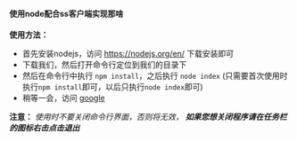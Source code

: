 #### 使用node配合ss客户端实现那啥

**使用方法：**
* 首先安装nodejs，访问 https://nodejs.org/en/ 下载安装即可
* 下载我们，然后打开命令行定位到我们的目录下
* 然后在命令行中执行 `npm install`，之后执行 `node index`
(只需要首次使用时执行`npm install`即可，以后只执行`node index`即可)
* 稍等一会，访问 [google](https://www.google.com/ "戳我")

**注意：** *使用时不要关闭命令行界面，否则将无效，
**如果您想关闭程序请在任务栏的图标右击点击退出***
